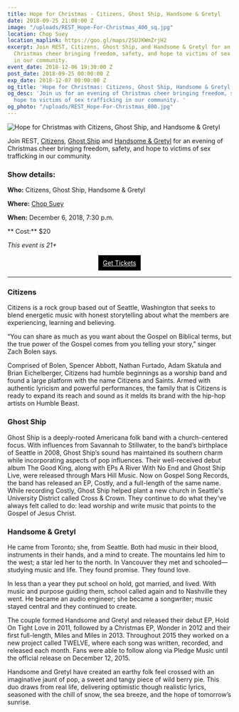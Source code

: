 ```yaml
---
title: Hope for Christmas - Citizens, Ghost Ship, Handsome & Gretyl
date: 2018-09-25 21:08:00 Z
image: "/uploads/REST_Hope-For-Christmas_400_sq.jpg"
location: Chop Suey
location_maplink: https://goo.gl/maps/2SUJKWmZrjH2
excerpt: Join REST, Citizens, Ghost Ship, and Handsome & Gretyl for an evening of
  Christmas cheer bringing freedom, safety, and hope to victims of sex trafficking
  in our community.
event_date: 2018-12-06 19:30:00 Z
post_date: 2018-09-25 00:00:00 Z
exp_date: 2018-12-07 00:00:00 Z
og_title: 'Hope for Christmas: Citizens, Ghost Ship, Handsome & Gretyl'
og_desc: 'Join us for an evening of Christmas cheer bringing freedom, safety, and
  hope to victims of sex trafficking in our community. '
og_photo: "/uploads/REST_Hope-For-Christmas_800.jpg"
---
```


![Hope for Christmas with Citizens, Ghost Ship, and Handsome & Gretyl](/uploads/REST_Hope-For-Christmas_800.jpg)

Join REST, [Citizens](https://wearecitizens.net/), [Ghost Ship](http://www.ghostshipmusic.com/) and [Handsome & Gretyl](http://www.handsomeandgretyl.com/) for an evening of Christmas cheer bringing freedom, safety, and hope to victims of sex trafficking in our community. 

### Show details: 
**Who:** Citizens, Ghost Ship, Handsome & Gretyl

**Where:** [Chop Suey](https://goo.gl/maps/2SUJKWmZrjH2)

**When:** December 6, 2018, 7:30 p.m. 

** Cost:** $20

_This event is 21+_

<div align="center"><a href="https://www.facebook.com/events/248549285861663/" class="button" style="background-color: rgb(0, 0, 0); border: 1px solid rgb(91, 91, 91); color: rgb(255, 255, 255); display: inline-block; padding: 8px 10px; text-shadow: none; border-radius: 0px;">Get Tickets</a></div>

***

### Citizens
Citizens is a rock group based out of Seattle, Washington that seeks to blend energetic music with honest storytelling about what the members are experiencing, learning and believing.

“You can share as much as you want about the Gospel on Biblical terms, but the true power of the Gospel comes from you telling your story,” singer Zach Bolen says.

Comprised of Bolen, Spencer Abbott, Nathan Furtado, Adam Skatula and Brian Eichelberger, Citizens had humble beginnings as a worship band and found a large platform with the name Citizens and Saints. Armed with authentic lyricism and powerful performances, the family that is Citizens is ready to expand its reach and sound as it melds its brand with the hip-hop artists on Humble Beast.

### Ghost Ship
Ghost Ship is a deeply-rooted Americana folk band with a church-centered focus. With influences from Savannah to Stillwater, to the band’s birthplace of Seattle in 2008, Ghost Ship’s sound has maintained its southern charm while incorporating aspects of pop influences. Their well-received debut album The Good King, along with EPs A River With No End and Ghost Ship Live, were released through Mars Hill Music. Now on Gospel Song Records, the band has released an EP, Costly, and a full-length of the same name. While recording Costly, Ghost Ship helped plant a new church in Seattle's University District called Cross & Crown. They continue to do what they've always felt called to do: lead worship and write music that points to the Gospel of Jesus Christ.

### Handsome & Gretyl
He came from Toronto; she, from Seattle.
Both had music in their blood, instruments in their hands, and a mind to create.
The mountains led him to the west; a star led her to the north. 
In Vancouver they met and schooled—studying music and life.
They found promise.
They found love. 

In less than a year they put school on hold, got married, and lived.
With music and purpose guiding them, school called again and to Nashville they went. 
He became an audio engineer; she became a songwriter; music stayed central and they continued to create.

The couple formed Handsome and Gretyl and released their debut EP, Hold On Tight Love in 2011, followed by a Christmas EP, Wonder in 2012 and their first full-length, Miles and Miles in 2013. Throughout 2015 they worked on a new project called TWELVE, where each song was written, recorded, and released each month. Fans were able to follow along via Pledge Music until the official release on December 12, 2015.

Handsome and Gretyl have created an earthy folk feel crossed with an imaginative jaunt of pop, a sweet and tangy piece of wild berry pie. This duo draws from real life, delivering optimistic though realistic lyrics, seasoned with the chill of snow, the sea breeze, and the hope of tomorrow’s sunrise.